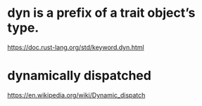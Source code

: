 # dyn is a prefix of a trait object’s type.

https://doc.rust-lang.org/std/keyword.dyn.html

# dynamically dispatched

https://en.wikipedia.org/wiki/Dynamic_dispatch
